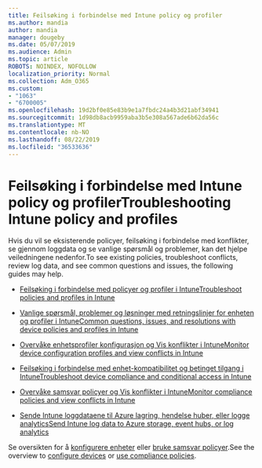 ```yaml
---
title: Feilsøking i forbindelse med Intune policy og profiler
ms.author: mandia
author: mandia
manager: dougeby
ms.date: 05/07/2019
ms.audience: Admin
ms.topic: article
ROBOTS: NOINDEX, NOFOLLOW
localization_priority: Normal
ms.collection: Adm_O365
ms.custom:
- "1063"
- "6700005"
ms.openlocfilehash: 19d2bf0e85e83b9e1a7fbdc24a4b3d21abf34941
ms.sourcegitcommit: 1d98db8acb9959aba3b5e308a567ade6b62da56c
ms.translationtype: MT
ms.contentlocale: nb-NO
ms.lasthandoff: 08/22/2019
ms.locfileid: "36533636"
---
```

# <a name="troubleshooting-intune-policy-and-profiles"></a><span data-ttu-id="57fdf-102">Feilsøking i forbindelse med Intune policy og profiler</span><span class="sxs-lookup"><span data-stu-id="57fdf-102">Troubleshooting Intune policy and profiles</span></span>

<span data-ttu-id="57fdf-103">Hvis du vil se eksisterende policyer, feilsøking i forbindelse med konflikter, se gjennom loggdata og se vanlige spørsmål og problemer, kan det hjelpe veiledningene nedenfor.</span><span class="sxs-lookup"><span data-stu-id="57fdf-103">To see existing policies, troubleshoot conflicts, review log data, and see common questions and issues, the following guides may help.</span></span>

- [<span data-ttu-id="57fdf-104">Feilsøking i forbindelse med policyer og profiler i Intune</span><span class="sxs-lookup"><span data-stu-id="57fdf-104">Troubleshoot policies and profiles in Intune</span></span>](https://docs.microsoft.com/intune/troubleshoot-policies-in-microsoft-intune)

- [<span data-ttu-id="57fdf-105">Vanlige spørsmål, problemer og løsninger med retningslinjer for enheten og profiler i Intune</span><span class="sxs-lookup"><span data-stu-id="57fdf-105">Common questions, issues, and resolutions with device policies and profiles in Intune</span></span>](https://docs.microsoft.com/intune/device-profile-troubleshoot)

- [<span data-ttu-id="57fdf-106">Overvåke enhetsprofiler konfigurasjon og Vis konflikter i Intune</span><span class="sxs-lookup"><span data-stu-id="57fdf-106">Monitor device configuration profiles and view conflicts in Intune</span></span>](https://docs.microsoft.com/intune/device-profile-monitor)

- [<span data-ttu-id="57fdf-107">Feilsøking i forbindelse med enhet-kompatibilitet og betinget tilgang i Intune</span><span class="sxs-lookup"><span data-stu-id="57fdf-107">Troubleshoot device compliance and conditional access in Intune</span></span>](https://docs.microsoft.com/intune/troubleshoot-conditional-access)

- [<span data-ttu-id="57fdf-108">Overvåke samsvar policyer og Vis konflikter i Intune</span><span class="sxs-lookup"><span data-stu-id="57fdf-108">Monitor compliance policies and view conflicts in Intune</span></span>](https://docs.microsoft.com/intune/compliance-policy-monitor)

- [<span data-ttu-id="57fdf-109">Sende Intune loggdataene til Azure lagring, hendelse huber, eller logge analytics</span><span class="sxs-lookup"><span data-stu-id="57fdf-109">Send Intune log data to Azure storage, event hubs, or log analytics</span></span>](https://docs.microsoft.com/intune/review-logs-using-azure-monitor)

<span data-ttu-id="57fdf-110">Se oversikten for å [konfigurere enheter](https://docs.microsoft.com/intune/device-profiles) eller [bruke samsvar policyer](https://docs.microsoft.com/intune/device-compliance-get-started).</span><span class="sxs-lookup"><span data-stu-id="57fdf-110">See the overview to [configure devices](https://docs.microsoft.com/intune/device-profiles) or [use compliance policies](https://docs.microsoft.com/intune/device-compliance-get-started).</span></span>